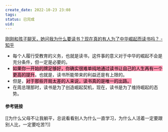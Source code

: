 ```yaml
---
create_date: 2022-10-23 23:08
tags: 
status: 已完成 
uid: 
---
```

[刚刚和孩子聊天，她问我为什么要读书？现在真的有人为了中华崛起而读书吗？ - 知乎](https://www.zhihu.com/question/550533803/answer/2656632872)

- 每个人履行受教育的义务，也就是读书，这件事的意义对于中华的崛起不会是充分条件，但一定是必要的。
- <mark style="background: #FF5582A6;">如果你一开始的牌足够好，你确实很难单纯地通过读书让自己的人生再有一个更高的提升</mark>。也就是，读书所能带来的利益还是有上限的。
- 但是，<mark style="background: #FF5582A6;">对于那些开局太差的人来说，读书真的是唯一的出路。</mark>
- 在周总理那时，读书是为了创造崛起契机，现在，读书是为了维持崛起的态势。

#### 参考链接 

[[为什么父母不让我躺平，总说看看别人为什么一直学习，为什么人活着一定要跟别人比，一定要吃苦?]]